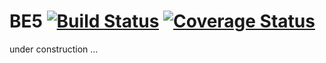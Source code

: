 # BE5 [![Build Status](https://travis-ci.org/DevelopmentOnTheEdge/be5.svg?branch=master)](https://travis-ci.org/DevelopmentOnTheEdge/be5) [![Coverage Status](https://coveralls.io/repos/github/DevelopmentOnTheEdge/be5/badge.svg?branch=master)](https://coveralls.io/github/DevelopmentOnTheEdge/be5?branch=master) 

under construction ... 

